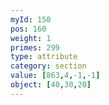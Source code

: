```yaml
---
myId: 150
pos: 160
weight: 1
primes: 299
type: attribute
category: section
value: [863,4,-1,-1]
object: [40,30,20]
---
```

